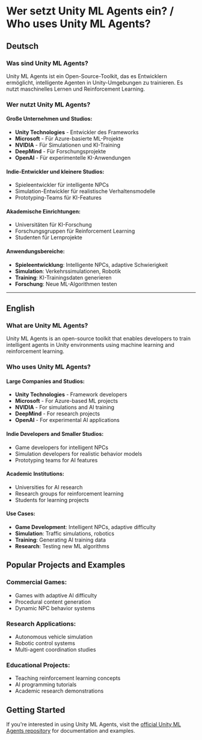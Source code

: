 # Wer setzt Unity ML Agents ein? / Who uses Unity ML Agents?

## Deutsch

### Was sind Unity ML Agents?
Unity ML Agents ist ein Open-Source-Toolkit, das es Entwicklern ermöglicht, intelligente Agenten in Unity-Umgebungen zu trainieren. Es nutzt maschinelles Lernen und Reinforcement Learning.

### Wer nutzt Unity ML Agents?

#### Große Unternehmen und Studios:
- **Unity Technologies** - Entwickler des Frameworks
- **Microsoft** - Für Azure-basierte ML-Projekte
- **NVIDIA** - Für Simulationen und KI-Training
- **DeepMind** - Für Forschungsprojekte
- **OpenAI** - Für experimentelle KI-Anwendungen

#### Indie-Entwickler und kleinere Studios:
- Spieleentwickler für intelligente NPCs
- Simulation-Entwickler für realistische Verhaltensmodelle
- Prototyping-Teams für KI-Features

#### Akademische Einrichtungen:
- Universitäten für KI-Forschung
- Forschungsgruppen für Reinforcement Learning
- Studenten für Lernprojekte

#### Anwendungsbereiche:
- **Spieleentwicklung**: Intelligente NPCs, adaptive Schwierigkeit
- **Simulation**: Verkehrssimulationen, Robotik
- **Training**: KI-Trainingsdaten generieren
- **Forschung**: Neue ML-Algorithmen testen

---

## English

### What are Unity ML Agents?
Unity ML Agents is an open-source toolkit that enables developers to train intelligent agents in Unity environments using machine learning and reinforcement learning.

### Who uses Unity ML Agents?

#### Large Companies and Studios:
- **Unity Technologies** - Framework developers
- **Microsoft** - For Azure-based ML projects
- **NVIDIA** - For simulations and AI training
- **DeepMind** - For research projects
- **OpenAI** - For experimental AI applications

#### Indie Developers and Smaller Studios:
- Game developers for intelligent NPCs
- Simulation developers for realistic behavior models
- Prototyping teams for AI features

#### Academic Institutions:
- Universities for AI research
- Research groups for reinforcement learning
- Students for learning projects

#### Use Cases:
- **Game Development**: Intelligent NPCs, adaptive difficulty
- **Simulation**: Traffic simulations, robotics
- **Training**: Generating AI training data
- **Research**: Testing new ML algorithms

## Popular Projects and Examples

### Commercial Games:
- Games with adaptive AI difficulty
- Procedural content generation
- Dynamic NPC behavior systems

### Research Applications:
- Autonomous vehicle simulation
- Robotic control systems
- Multi-agent coordination studies

### Educational Projects:
- Teaching reinforcement learning concepts
- AI programming tutorials
- Academic research demonstrations

## Getting Started
If you're interested in using Unity ML Agents, visit the [official Unity ML Agents repository](https://github.com/Unity-Technologies/ml-agents) for documentation and examples.